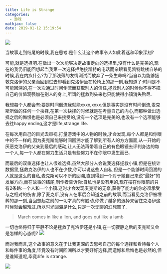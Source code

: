 ```yaml
---
title: Life is Strange
categories:
  - 游戏
mathjax: false
date: 2019-01-12 15:19:54
---
```


![](https://i.loli.net/2019/01/12/5c3996640592a.jpg)
<!-- more -->
当故事走到结尾的时候,我在思考:是什么让这个故事令人如此着迷和印象深刻?

可能,就是选择吧.在做出一次次能够决定故事走向的选择里,没有什么是完美的,现在的我仍旧能回想起当我第一次选择拒绝接凯特的电话而亲眼看见凯特跳楼自杀的时候,我在内疚什么?为了那浅薄的友情测试而放弃了一条生命吗?当自以为能够拯救克洛伊的父亲而回到过去却看到克洛伊坐在轮椅上的那一刻,我知道了:时间是不可能回溯的,在一次次通过时间倒流而获取别人的信任,拯救别人的时候你不得不把自己的价值观强加在别人的身上,所谓的拯救到头来也只能使得小镇消失殆尽.

我想每个人都会有:要是时间倒流我就能xxxx,xxxx.但是事实是没有时间倒流,麦克斯所做的任何一个抉择,在第一次抉择的时候就是在考量自己的内心,而那种做出选择之后的悔恨也是必须自己来接受的,没有一个选项是完美的,也没有一个选项能够去往happy ending,这才是life,strange life.

在每次用自己的目光去审视,打量游戏中的人物的时候,才会发现,每个人都是和你眼中的不一样的,因为麦克斯能够时间回溯才能了解到所有人的方方面面,从一开始的厌恶克洛伊的父亲到最后的感动,让人无法再带着自己的有色眼镜去评判身边的每一个人,每一个人都在努力生活只是有些努力不在你眼中发生而已.

而最后的双重选择也让人很难选择,虽然大部分人会说我选择拯救小镇,但是在统计数据里,拯救克洛伊的人也不在少数,你可以说这些人自私,但是一个能够时间回溯的人就是这么的自私,麦克斯可以不断的回溯,直到得到一个对于她自己来说"最好"的发展方向,而在故事的结尾,制作者告诉你:自私也是没有用的,现在摆在你眼前的只有2条路:一个人和一个小镇.这时才会发现麦克斯的无奈,获得了能力的你必须承受与之相对的伤害,除了麦克斯,没有人在事后会知道之前的故事,而当看见克洛伊被埋葬的那一刻,当回想起之前的一切才真的有触动,你做了越多的选择来留住克洛伊这时候就会越难过,所以时光回溯是什么,只是一次无聊的幻想罢了.

> March comes in like a lion, and goes out like a lamb


一切也终将归于平静不论是拯救了克洛伊还是小镇,在一切寂静之后的麦克斯又会是怎样的心态呢?
![](https://i.loli.net/2019/01/12/5c399e40652e8.jpg)

而对我而言,这个故事的意义在于让我更深的去思考自己的每个选择和看待每个人和每件事的角度,毕竟没有时间回溯所以才要好好选择,而遗憾和后悔也是必然的,但是谁知道呢,毕竟:life is strange.

![](https://i.loli.net/2019/01/12/5c399c943c77d.png)